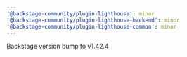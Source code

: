 ```yaml
---
'@backstage-community/plugin-lighthouse': minor
'@backstage-community/plugin-lighthouse-backend': minor
'@backstage-community/plugin-lighthouse-common': minor
---
```


Backstage version bump to v1.42.4
